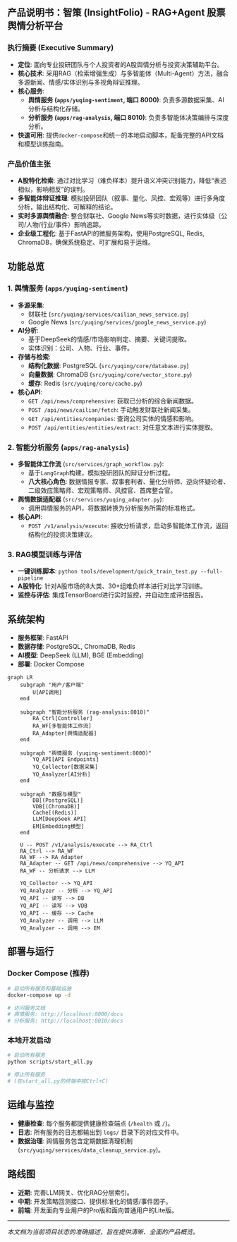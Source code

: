 ## 产品说明书：智策 (InsightFolio) - RAG+Agent 股票舆情分析平台

### 执行摘要 (Executive Summary)
- **定位**: 面向专业投研团队与个人投资者的A股舆情分析与投资决策辅助平台。
- **核心技术**: 采用RAG（检索增强生成）与多智能体（Multi-Agent）方法，融合多源新闻、情感/实体识别与多视角辩证推理。
- **核心服务**:
  - **舆情服务 (`apps/yuqing-sentiment`, 端口 8000)**: 负责多源数据采集、AI分析与结构化存储。
  - **分析服务 (`apps/rag-analysis`, 端口 8010)**: 负责多智能体决策编排与深度分析。
- **快速可用**: 提供`docker-compose`和统一的本地启动脚本，配备完整的API文档和模型训练指南。

### 产品价值主张
- **A股特化检索**: 通过对比学习（难负样本）提升语义冲突识别能力，降低“表述相似，影响相反”的误判。
- **多智能体辩证推理**: 模拟投研团队（叙事、量化、风控、宏观等）进行多角度分析，输出结构化、可解释的结论。
- **实时多源舆情融合**: 整合财联社、Google News等实时数据，进行实体级（公司/人物/行业/事件）影响追踪。
- **企业级工程化**: 基于FastAPI的微服务架构，使用PostgreSQL, Redis, ChromaDB，确保系统稳定、可扩展和易于运维。

## 功能总览

### 1. 舆情服务 (`apps/yuqing-sentiment`)
- **多源采集**:
  - 财联社 (`src/yuqing/services/cailian_news_service.py`)
  - Google News (`src/yuqing/services/google_news_service.py`)
- **AI分析**:
  - 基于DeepSeek的情感/市场影响判定、摘要、关键词提取。
  - 实体识别：公司、人物、行业、事件。
- **存储与检索**:
  - **结构化数据**: PostgreSQL (`src/yuqing/core/database.py`)
  - **向量数据**: ChromaDB (`src/yuqing/core/vector_store.py`)
  - **缓存**: Redis (`src/yuqing/core/cache.py`)
- **核心API**:
  - `GET /api/news/comprehensive`: 获取已分析的综合新闻数据。
  - `POST /api/news/cailian/fetch`: 手动触发财联社新闻采集。
  - `GET /api/entities/companies`: 查询公司实体的情感和影响。
  - `POST /api/entities/entities/extract`: 对任意文本进行实体提取。

### 2. 智能分析服务 (`apps/rag-analysis`)
- **多智能体工作流** (`src/services/graph_workflow.py`):
  - 基于`LangGraph`构建，模拟投研团队的辩证分析过程。
  - **八大核心角色**: 数据情报专家、叙事套利者、量化分析师、逆向怀疑论者、二级效应策略师、宏观策略师、风控官、首席整合官。
- **舆情数据适配器** (`src/services/yuqing_adapter.py`):
  - 调用舆情服务的API，将数据转换为分析服务所需的标准格式。
- **核心API**:
  - `POST /v1/analysis/execute`: 接收分析请求，启动多智能体工作流，返回结构化的投资决策建议。

### 3. RAG模型训练与评估
- **一键训练脚本**: `python tools/development/quick_train_test.py --full-pipeline`
- **A股特化**: 针对A股市场的8大类、30+组难负样本进行对比学习训练。
- **监控与评估**: 集成TensorBoard进行实时监控，并自动生成评估报告。

## 系统架构
- **服务框架**: FastAPI
- **数据存储**: PostgreSQL, ChromaDB, Redis
- **AI模型**: DeepSeek (LLM), BGE (Embedding)
- **部署**: Docker Compose

```mermaid
graph LR
    subgraph "用户/客户端"
        U[API调用]
    end

    subgraph "智能分析服务 (rag-analysis:8010)"
        RA_Ctrl[Controller]
        RA_WF[多智能体工作流]
        RA_Adapter[舆情适配器]
    end

    subgraph "舆情服务 (yuqing-sentiment:8000)"
        YQ_API[API Endpoints]
        YQ_Collector[数据采集]
        YQ_Analyzer[AI分析]
    end
    
    subgraph "数据与模型"
        DB[(PostgreSQL)]
        VDB[(ChromaDB)]
        Cache[(Redis)]
        LLM[DeepSeek API]
        EM[Embedding模型]
    end

    U -- POST /v1/analysis/execute --> RA_Ctrl
    RA_Ctrl --> RA_WF
    RA_WF --> RA_Adapter
    RA_Adapter -- GET /api/news/comprehensive --> YQ_API
    RA_WF -- 分析请求 --> LLM

    YQ_Collector --> YQ_API
    YQ_Analyzer -- 分析 --> YQ_API
    YQ_API -- 读写 --> DB
    YQ_API -- 读写 --> VDB
    YQ_API -- 缓存 --> Cache
    YQ_Analyzer -- 调用 --> LLM
    YQ_Analyzer -- 调用 --> EM
```

## 部署与运行
### Docker Compose (推荐)
```bash
# 启动所有服务和基础设施
docker-compose up -d

# 访问服务文档
# 舆情服务: http://localhost:8000/docs
# 分析服务: http://localhost:8010/docs
```

### 本地开发启动
```bash
# 启动所有服务
python scripts/start_all.py

# 停止所有服务
# (在start_all.py的终端中按Ctrl+C)
```

## 运维与监控
- **健康检查**: 每个服务都提供健康检查端点 (`/health` 或 `/`)。
- **日志**: 所有服务的日志都输出到 `logs/` 目录下的对应文件中。
- **数据治理**: 舆情服务包含定期数据清理机制 (`src/yuqing/services/data_cleanup_service.py`)。

## 路线图
- **近期**: 完善LLM网关、优化RAG分层索引。
- **中期**: 开发策略回测接口、提供标准化的情感/事件因子。
- **前端**: 开发面向专业用户的Pro版和面向普通用户的Lite版。

---
*本文档为当前项目状态的准确描述，旨在提供清晰、全面的产品概览。*



